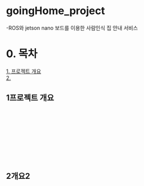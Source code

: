 # goingHome_project

-ROS와 jetson nano 보드를 이용한 사람인식 집 안내 서비스

# 0. 목차
[1. 프로젝트 개요](#1프로젝트-개요)<br/>
[2. ](#2개요2)


## 1프로젝트 개요

<br/><br/><br/><br/><br/><br/><br/><br/>
## 2개요2
